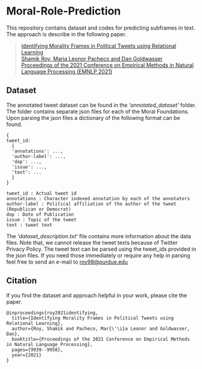 # Moral-Role-Prediction

This repository contains dataset and codes for predicting subframes in text. The approach is describe in the following paper.

> [Identifying Morality Frames in Political Tweets using Relational Learning\
> Shamik Roy, Maria Leonor Pacheco and Dan Goldwasser\
> Proceedings of the 2021 Conference on Empirical Methods in Natural Language Processing (EMNLP 2021)](https://aclanthology.org/2021.emnlp-main.783.pdf)

## Dataset

The annotated tweet dataset can be found in the _'annotated_dataset'_ folder. The folder contains separate json files for each of the Moral Foundations. Upon parsing the json files a dictionary of the following format can be found.

```
{
tweet_id:
  {
  'annotations': ...,
  'author-label': ..., 
  'dop': ..., 
  'issue': ..., 
  'text': ...
  }
}

tweet_id : Actual tweet id
annotations : Character indexed annotation by each of the annotators
author-label : Political affiliation of the author of the tweet (Republican or Democrat)
dop : Date of Publication
issue : Topic of the tweet
text : tweet text
```

The _'dataset_description.txt'_ file contains more information about the data files. Note that, we cannot release the tweet texts because of Twitter Privacy Policy. The tweet text can be parsed using the tweet_ids provided in the json files. If you need those immediately or require any help in parsing feel free to send an e-mail to roy98@purdue.edu


## Citation
If you find the dataset and approach helpful in your work, please cite the paper.

```
@inproceedings{roy2021identifying,
  title={Identifying Morality Frames in Political Tweets using Relational Learning},
  author={Roy, Shamik and Pacheco, Mar{\'\i}a Leonor and Goldwasser, Dan},
  booktitle={Proceedings of the 2021 Conference on Empirical Methods in Natural Language Processing},
  pages={9939--9958},
  year={2021}
}
```
